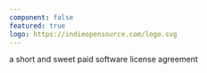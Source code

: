 ```yaml
---
component: false
featured: true
logo: https://indieopensource.com/logo.svg
---
```


a short and sweet paid software license agreement
